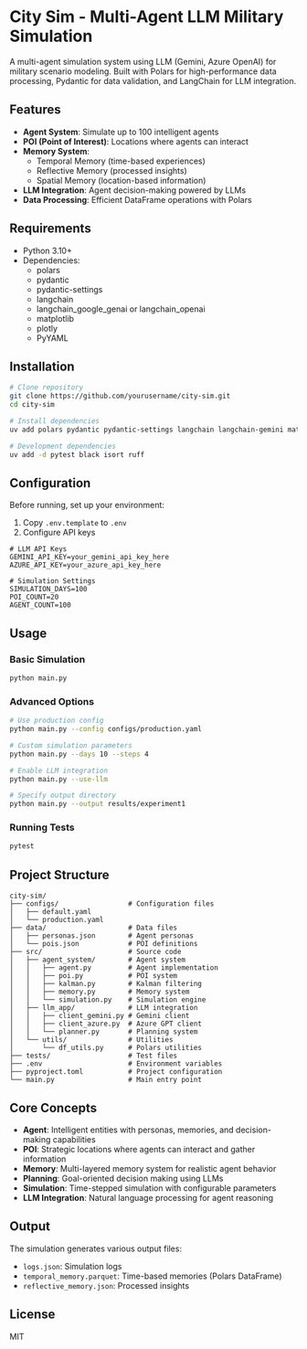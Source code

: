 # City Sim - Multi-Agent LLM Military Simulation

A multi-agent simulation system using LLM (Gemini, Azure OpenAI) for military scenario modeling.
Built with Polars for high-performance data processing, Pydantic for data validation, and LangChain for LLM integration.

## Features

- **Agent System**: Simulate up to 100 intelligent agents
- **POI (Point of Interest)**: Locations where agents can interact
- **Memory System**: 
  - Temporal Memory (time-based experiences)
  - Reflective Memory (processed insights)
  - Spatial Memory (location-based information)
- **LLM Integration**: Agent decision-making powered by LLMs
- **Data Processing**: Efficient DataFrame operations with Polars

## Requirements

- Python 3.10+
- Dependencies:
  - polars
  - pydantic
  - pydantic-settings
  - langchain
  - langchain_google_genai or langchain_openai
  - matplotlib
  - plotly
  - PyYAML

## Installation

```bash
# Clone repository
git clone https://github.com/yourusername/city-sim.git
cd city-sim

# Install dependencies
uv add polars pydantic pydantic-settings langchain langchain-gemini matplotlib plotly PyYAML

# Development dependencies
uv add -d pytest black isort ruff
```

## Configuration

Before running, set up your environment:

1. Copy `.env.template` to `.env`
2. Configure API keys

```env
# LLM API Keys
GEMINI_API_KEY=your_gemini_api_key_here
AZURE_API_KEY=your_azure_api_key_here

# Simulation Settings
SIMULATION_DAYS=100
POI_COUNT=20
AGENT_COUNT=100
```

## Usage

### Basic Simulation

```bash
python main.py
```

### Advanced Options

```bash
# Use production config
python main.py --config configs/production.yaml

# Custom simulation parameters
python main.py --days 10 --steps 4

# Enable LLM integration
python main.py --use-llm

# Specify output directory
python main.py --output results/experiment1
```

### Running Tests

```bash
pytest
```

## Project Structure

```
city-sim/
├── configs/                 # Configuration files
│   ├── default.yaml
│   └── production.yaml
├── data/                    # Data files
│   ├── personas.json        # Agent personas
│   └── pois.json            # POI definitions
├── src/                     # Source code
│   ├── agent_system/        # Agent system
│   │   ├── agent.py         # Agent implementation
│   │   ├── poi.py           # POI system
│   │   ├── kalman.py        # Kalman filtering
│   │   ├── memory.py        # Memory system
│   │   └── simulation.py    # Simulation engine
│   ├── llm_app/             # LLM integration
│   │   ├── client_gemini.py # Gemini client
│   │   ├── client_azure.py  # Azure GPT client
│   │   └── planner.py       # Planning system
│   └── utils/               # Utilities
│       └── df_utils.py      # Polars utilities
├── tests/                   # Test files
├── .env                     # Environment variables
├── pyproject.toml           # Project configuration
└── main.py                  # Main entry point
```

## Core Concepts

- **Agent**: Intelligent entities with personas, memories, and decision-making capabilities
- **POI**: Strategic locations where agents can interact and gather information
- **Memory**: Multi-layered memory system for realistic agent behavior
- **Planning**: Goal-oriented decision making using LLMs
- **Simulation**: Time-stepped simulation with configurable parameters
- **LLM Integration**: Natural language processing for agent reasoning

## Output

The simulation generates various output files:

- `logs.json`: Simulation logs
- `temporal_memory.parquet`: Time-based memories (Polars DataFrame)
- `reflective_memory.json`: Processed insights

## License

MIT